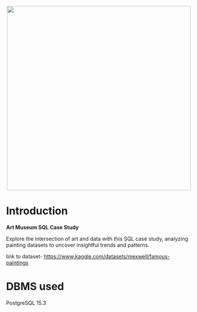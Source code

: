 <p align="center">
<img src="https://github.com/shivin316/museum_SQL_case_study/assets/122541994/7e4382e4-5644-46da-9c9c-b5d1d1b85d1a" width="500">
</p>
<h1>Introduction</h1>

**Art Museum SQL Case Study**

Explore the intersection of art and data with this SQL case study, analyzing painting datasets to uncover insightful trends and patterns.

link to dataset- https://www.kaggle.com/datasets/mexwell/famous-paintings

<h1>DBMS used</h1>

PostgreSQL 15.3

